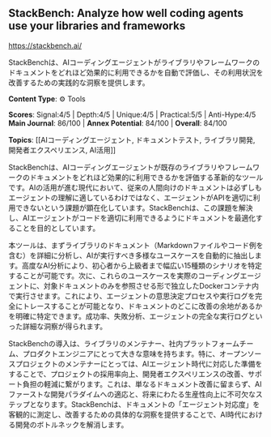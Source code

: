 ## StackBench: Analyze how well coding agents use your libraries and frameworks

https://stackbench.ai/

StackBenchは、AIコーディングエージェントがライブラリやフレームワークのドキュメントをどれほど効果的に利用できるかを自動で評価し、その利用状況を改善するための実践的な洞察を提供します。

**Content Type**: ⚙️ Tools

**Scores**: Signal:4/5 | Depth:4/5 | Unique:4/5 | Practical:5/5 | Anti-Hype:4/5
**Main Journal**: 86/100 | **Annex Potential**: 84/100 | **Overall**: 84/100

**Topics**: [[AIコーディングエージェント, ドキュメントテスト, ライブラリ開発, 開発者エクスペリエンス, AI活用]]

StackBenchは、AIコーディングエージェントが既存のライブラリやフレームワークのドキュメントをどれほど効果的に利用できるかを評価する革新的なツールです。AIの活用が進む現代において、従来の人間向けのドキュメントは必ずしもエージェントの理解に適しているわけではなく、エージェントがAPIを適切に利用できないという課題が顕在化しています。StackBenchは、この課題を解決し、AIエージェントがコードを適切に利用できるようにドキュメントを最適化することを目的としています。

本ツールは、まずライブラリのドキュメント（Markdownファイルやコード例を含む）を詳細に分析し、AIが実行すべき多様なユースケースを自動的に抽出します。高度なAI分析により、初心者から上級者まで幅広い15種類のシナリオを特定することが可能です。次に、これらのユースケースを実際のコーディングエージェントに、対象ドキュメントのみを参照させる形で独立したDockerコンテナ内で実行させます。これにより、エージェントの意思決定プロセスや実行ログを完全にトレースすることが可能となり、ドキュメントのどこに改善の余地があるかを明確に特定できます。成功率、失敗分析、エージェントの完全な実行ログといった詳細な洞察が得られます。

StackBenchの導入は、ライブラリのメンテナー、社内プラットフォームチーム、プロダクトエンジニアにとって大きな意味を持ちます。特に、オープンソースプロジェクトのメンテナーにとっては、AIエージェント時代に対応した準備をすることで、プロジェクトの採用率向上、開発者エクスペリエンスの改善、サポート負担の軽減に繋がります。これは、単なるドキュメント改善に留まらず、AIファーストな開発パラダイムへの適応と、将来にわたる生産性向上に不可欠なステップとなります。StackBenchは、ドキュメントの「エージェント対応度」を客観的に測定し、改善するための具体的な洞察を提供することで、AI時代における開発のボトルネックを解消します。